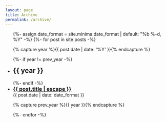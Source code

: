 ```yaml
---
layout: page
title: Archive
permalink: /archive/
---
```


<ul class="post-list">
{%- assign date_format = site.minima.date_format | default: "%b %-d, %Y" -%}
{%- for post in site.posts -%}

  {% capture year %}{{ post.date | date: '%Y' }}{% endcapture %}

  {%- if year != prev_year -%}
  <li>
    <h2 class="post-list-heading" style="margin-top:0;">{{ year }}</h2>
  </li>
  {%- endif -%}
  
  <li>
    <h3 style="margin:0;">
      <a class="post-link" href="{{ post.url | relative_url }}">{{ post.title | escape }}</a>
    </h3>
    <span class="post-meta">{{ post.date | date: date_format }}</span>
  </li>  
  
  {% capture prev_year %}{{ year }}{% endcapture %}

{%- endfor -%}
</ul>
